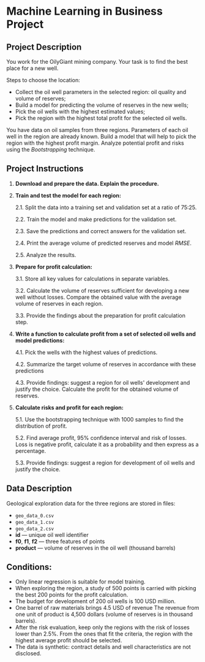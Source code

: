 # Machine Learning in Business Project

## Project Description

You work for the OilyGiant mining company. Your task is to find the best place for a new well.

Steps to choose the location:
- Collect the oil well parameters in the selected region: oil quality and volume of reserves;
- Build a model for predicting the volume of reserves in the new wells;
- Pick the oil wells with the highest estimated values;
- Pick the region with the highest total profit for the selected oil wells.

You have data on oil samples from three regions. Parameters of each oil well in the region are already known. Build a model that will help to pick the region with the highest profit margin. Analyze potential profit and risks using the *Bootstrapping* technique.

## Project Instructions

1. **Download and prepare the data. Explain the procedure.**

2. **Train and test the model for each region:**

    2.1. Split the data into a training set and validation set at a ratio of 75:25.

    2.2. Train the model and make predictions for the validation set.

    2.3. Save the predictions and correct answers for the validation set.

    2.4. Print the average volume of predicted reserves and model *RMSE*.

    2.5. Analyze the results.

3. **Prepare for profit calculation:**

    3.1. Store all key values for calculations in separate variables.

    3.2. Calculate the volume of reserves sufficient for developing a new well without losses. Compare the obtained value with the average volume of reserves in each region.

    3.3. Provide the findings about the preparation for profit calculation step.

4. **Write a function to calculate profit from a set of selected oil wells and model predictions:**

    4.1. Pick the wells with the highest values of predictions. 

    4.2. Summarize the target volume of reserves in accordance with these predictions

    4.3. Provide findings: suggest a region for oil wells' development and justify the choice. Calculate the profit for the obtained volume of reserves.

5. **Calculate risks and profit for each region:**

    5.1. Use the bootstrapping technique with 1000 samples to find the distribution of profit.

    5.2. Find average profit, 95% confidence interval and risk of losses. Loss is negative profit, calculate it as a probability and then express as a percentage.

    5.3. Provide findings: suggest a region for development of oil wells and justify the choice.

## Data Description

Geological exploration data for the three regions are stored in files:
- `geo_data_0.csv`
- `geo_data_1.csv`
- `geo_data_2.csv`
- **id** — unique oil well identifier
- **f0**, **f1**, **f2** — three features of points
- **product** — volume of reserves in the oil well (thousand barrels)

## Conditions:

- Only linear regression is suitable for model training.
- When exploring the region, a study of 500 points is carried with picking the best 200 points for the profit calculation.
- The budget for development of 200 oil wells is 100 USD million.
- One barrel of raw materials brings 4.5 USD of revenue The revenue from one unit of product is 4,500 dollars (volume of reserves is in thousand barrels).
- After the risk evaluation, keep only the regions with the risk of losses lower than 2.5%. From the ones that fit the criteria, the region with the highest average profit should be selected.
- The data is synthetic: contract details and well characteristics are not disclosed.
